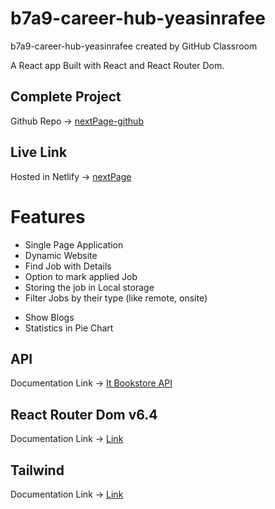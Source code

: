 # b7a9-career-hub-yeasinrafee

b7a9-career-hub-yeasinrafee created by GitHub Classroom

A React app Built with React and React Router Dom.

## Complete Project

Github Repo -> [nextPage-github](https://github.com/Porgramming-Hero-web-course/b7a9-career-hub-yeasinrafee/tree/main)

## Live Link

Hosted in Netlify -> [nextPage](#)

# Features

- Single Page Application
- Dynamic Website
- Find Job with Details
- Option to mark applied Job
- Storing the job in Local storage
- Filter Jobs by their type (like remote, onsite)

* Show Blogs
* Statistics in Pie Chart

## API

Documentation Link -> [It Bookstore API](https://api.itbook.store/)

## React Router Dom v6.4

Documentation Link -> [Link](https://reactrouter.com/en/main/start/overview)

## Tailwind

Documentation Link -> [Link](https://tailwindcss.com/docs/installation)
